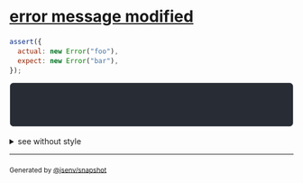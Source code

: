 # [error message modified](../../error.test.js#L17)

```js
assert({
  actual: new Error("foo"),
  expect: new Error("bar"),
});
```

![img](throw.svg)

<details>
  <summary>see without style</summary>

```console
AssertionError: actual and expect are different

actual: Error: foo
expect: Error: bar
```

</details>


---

<sub>
  Generated by <a href="https://github.com/jsenv/core/tree/main/packages/tooling/snapshot">@jsenv/snapshot</a>
</sub>

